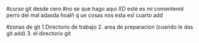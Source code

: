 #curso git desde cero
#no se que hago aqui XD
este es mi comentenid perro del mal
adasda
hoalñ q ue cosas nos esta esl cuarto add

#zonas de git
1.Directorio de trabajo
2. area de preparacion (cuando le das git add)
3. el directorio git
